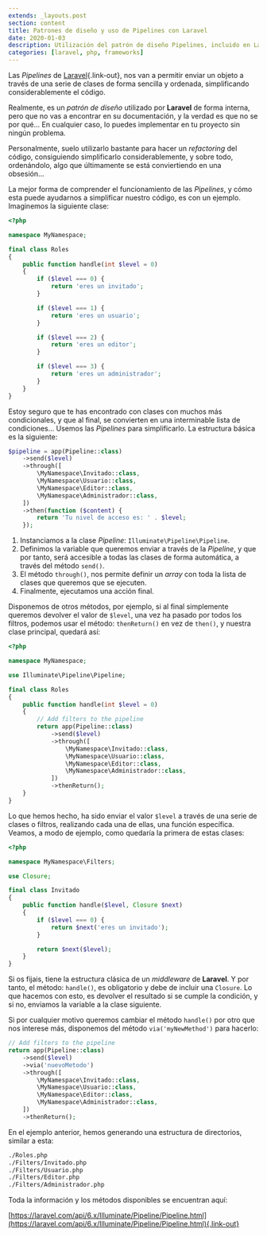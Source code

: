 ```yaml
---
extends: _layouts.post
section: content
title: Patrones de diseño y uso de Pipelines con Laravel
date: 2020-01-03
description: Utilización del patrón de diseño Pipelines, incluido en Laravel por defecto.
categories: [laravel, php, frameworks]
---
```


Las *Pipelines* de [Laravel](https://laravel.com){.link-out}, nos van a permitir enviar un objeto a través de una serie de clases de forma sencilla y ordenada, simplificando considerablemente el código.

Realmente, es un *patrón de diseño* utilizado por **Laravel** de forma interna, pero que no vas a encontrar en su documentación, y la verdad es que no se por qué... En cualquier caso, lo puedes implementar en tu proyecto sin ningún problema.

Personalmente, suelo utilizarlo bastante para hacer un *refactoring* del código, consiguiendo simplificarlo considerablemente, y sobre todo, ordenándolo, algo que últimamente se está conviertiendo en una obsesión...

La mejor forma de comprender el funcionamiento de las *Pipelines*, y cómo esta puede ayudarnos a simplificar nuestro código, es con un ejemplo. Imaginemos la siguiente clase:

```php
<?php 

namespace MyNamespace;

final class Roles
{
    public function handle(int $level = 0)
    {
        if ($level === 0) {
            return 'eres un invitado';
        }

        if ($level === 1) {
            return 'eres un usuario';
        }

        if ($level === 2) {
            return 'eres un editor';
        }

        if ($level === 3) {
            return 'eres un administrador';
        }
    }
}
```

Estoy seguro que te has encontrado con clases con muchos más condicionales, y que al final, se convierten en una interminable lista de condiciones... Usemos las *Pipelines* para simplificarlo. La estructura básica es la siguiente: 

```php
$pipeline = app(Pipeline::class)
    ->send($level)
    ->through([
        \MyNamespace\Invitado::class,
        \MyNamespace\Usuario::class,
        \MyNamespace\Editor::class,
        \MyNamespace\Administrador::class,
    ])
    ->then(function ($content) {
        return 'Tu nivel de acceso es: ' . $level;
    });
```

1. Instanciamos a la clase *Pipeline*: `Illuminate\Pipeline\Pipeline`.
2. Definimos la variable que queremos enviar a través de la *Pipeline*, y que por tanto, será accesible a todas las clases de forma automática, a través del método `send()`.
3. El método `through()`, nos permite definir un *array* con toda la lista de clases que queremos que se ejecuten.
4. Finalmente, ejecutamos una acción final.

Disponemos de otros métodos, por ejemplo, si al final simplemente queremos devolver el valor de `$level`, una vez ha pasado por todos los filtros, podemos usar el método: `thenReturn()` en vez de `then()`, y nuestra clase principal, quedará así:

```php
<?php 

namespace MyNamespace;

use Illuminate\Pipeline\Pipeline;

final class Roles
{
    public function handle(int $level = 0)
    {
        // Add filters to the pipeline
        return app(Pipeline::class)
            ->send($level)
            ->through([
                \MyNamespace\Invitado::class,
                \MyNamespace\Usuario::class,
                \MyNamespace\Editor::class,
                \MyNamespace\Administrador::class,
            ])
            ->thenReturn();
    }
}
```

Lo que hemos hecho, ha sido enviar el valor `$level` a través de una serie de clases o filtros, realizando cada una de ellas, una función específica. Veamos, a modo de ejemplo, como quedaría la primera de estas clases:

```php
<?php 

namespace MyNamespace\Filters;

use Closure;

final class Invitado
{
    public function handle($level, Closure $next)
    {
        if ($level === 0) {
            return $next('eres un invitado');
        }

        return $next($level);
    }
}
```

Si os fijais, tiene la estructura clásica de un *middleware* de **Laravel**. Y por tanto, el método: `handle()`, es obligatorio y debe de incluir una `Closure`. Lo que hacemos con esto, es devolver el resultado si se cumple la condición, y si no, enviamos la variable a la clase siguiente.

Si por cualquier motivo queremos cambiar el método `handle()` por otro que nos interese más, disponemos del método `via('myNewMethod')` para hacerlo:

```php
// Add filters to the pipeline
return app(Pipeline::class)
    ->send($level)
    ->via('nuevoMetodo')
    ->through([
        \MyNamespace\Invitado::class,
        \MyNamespace\Usuario::class,
        \MyNamespace\Editor::class,
        \MyNamespace\Administrador::class,
    ])
    ->thenReturn();
```

En el ejemplo anterior, hemos generando una estructura de directorios, similar a esta:

```bash
./Roles.php 
./Filters/Invitado.php
./Filters/Usuario.php
./Filters/Editor.php
./Filters/Administrador.php
```

Toda la información y los métodos disponibles se encuentran aquí:

[https://laravel.com/api/6.x/Illuminate/Pipeline/Pipeline.html](https://laravel.com/api/6.x/Illuminate/Pipeline/Pipeline.html){.link-out}
